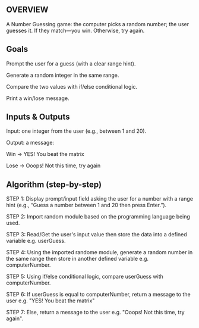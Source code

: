 ## OVERVIEW

A Number Guessing game: the computer picks a random number; the user guesses it. If they match—you win. Otherwise, try again.

## Goals

Prompt the user for a guess (with a clear range hint).

Generate a random integer in the same range.

Compare the two values with if/else conditional logic.

Print a win/lose message.

## Inputs & Outputs

Input: one integer from the user (e.g., between 1 and 20).

Output: a message:

Win → YES! You beat the matrix

Lose → Ooops! Not this time, try again

## Algorithm (step-by-step)

STEP 1: Display prompt/input field asking the user for a number with a range hint (e.g., “Guess a number between 1 and 20 then press Enter.”).

STEP 2: Import random module based on the programming language being used.

STEP 3: Read/Get the user's input value then store the data into a defined variable e.g. userGuess.

STEP 4: Using the imported randome module, generate a random number in the same range then store in another defined variable e.g. computerNumber.

STEP 5: Using if/else conditional logic, compare userGuess with computerNumber.

STEP 6: If userGuess is equal to computerNumber, return a message to the user e.g. "YES! You beat the matrix"

STEP 7: Else, return a message to the user e.g. "Ooops! Not this time, try again".